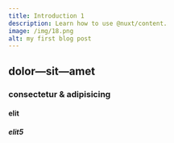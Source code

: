 ```yaml
---
title: Introduction 1
description: Learn how to use @nuxt/content.
image: /img/18.png
alt: my first blog post
---
```


## dolor—sit—amet

### consectetur &amp; adipisicing

#### elit

##### elit5
